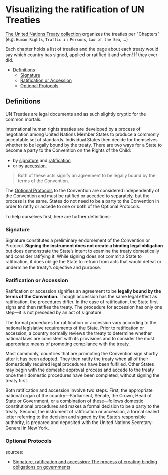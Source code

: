 # Visualizing the ratification of UN Treaties

[The United Nations Treaty collection](https://treaties.un.org/Pages/ParticipationStatus.aspx?clang=_en) organizes the treaties per "Chapters" (e.g. `Human Rights`, `Traffic in Persons`, `Law of the Sea`, ...)

Each chapter holds a list of treaties and the page about each treaty would say which country has signed, applied or ratified it and when! If they ever did.

* [Definitions](#definitions)
   * [Signature](#signature)
   * [Ratification or Accession](#ratification-or-accession)
   * [Optional Protocols](#optional-protocols)


## Definitions


UN Treaties are legal documents and as such slightly cryptic for the common mortals.

International human rights treaties are developed by a process of negotiation among United Nations Member States to produce a commonly acceptable set of standards. Individual States then decide for themselves whether to be legally bound by the treaty. There are two ways for a State to become a party to the Convention on the Rights of the Child:

* by [signature](#signature) and [ratification](#ratification-or-accession)
* or by [accession](#ratification-or-accession).

> Both of these acts signify an agreement to be legally bound by the terms of the Convention.

The [Optional Protocols](#optional-protocols) to the Convention are considered independently of the Convention and must be ratified or acceded to separately, but the process is the same.  States do not need to be a party to the Convention in order to ratify or accede to one or both of the Optional Protocols.


To help ourselves first, here are further definitions:

### Signature

Signature constitutes a preliminary endorsement of the Convention or Protocol. **Signing the instrument does not create a binding legal obligation** but does demonstrate the State’s intent to examine the treaty domestically and consider ratifying it. While signing does not commit a State to ratification, it does oblige the State to refrain from acts that would defeat or undermine the treaty’s objective and purpose.

### Ratification or Accession

Ratification or accession signifies an agreement to be **legally bound by the terms of the Convention**. Though accession has the same legal effect as ratification, the procedures differ. In the case of ratification, the State first signs and then ratifies the treaty. The procedure for accession has only one step—it is not preceded by an act of signature.

The formal procedures for ratification or accession vary according to the national legislative requirements of the State. Prior to ratification or accession, a country normally reviews the treaty to determine whether national laws are consistent with its provisions and to consider the most appropriate means of promoting compliance with the treaty.

Most commonly, countries that are promoting the Convention sign shortly after it has been adopted. They then ratify the treaty when all of their domestically required legal procedures have been fulfilled. Other States may begin with the domestic approval process and accede to the treaty once their domestic procedures have been completed, without signing the treaty first.

Both ratification and accession involve two steps. First, the appropriate national organ of the country—Parliament, Senate, the Crown, Head of State or Government, or a combination of these—follows domestic constitutional procedures and makes a formal decision to be a party to the treaty. Second, the instrument of ratification or accession, a formal sealed letter referring to the decision and signed by the State’s responsible authority, is prepared and deposited with the United Nations Secretary-General in New York.


### Optional Protocols


sources:

* [Signature, ratification and accession: The process of creating binding obligations on governments](https://www.unicef.org/crc/index_30207.html)

